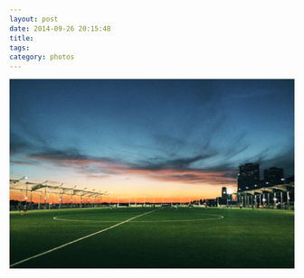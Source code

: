 ```yaml
---
layout: post
date: 2014-09-26 20:15:48
title: 
tags:
category: photos
---
```


![title](/assets/photoblog/soccer-pier.jpg)